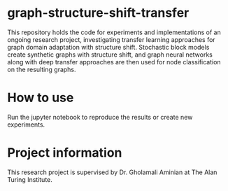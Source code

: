 # graph-structure-shift-transfer

This repository holds the code for experiments and implementations of an ongoing research project, investigating transfer learning approaches for graph domain adaptation with structure shift. Stochastic block models create synthetic graphs with structure shift, and graph neural networks along with deep transfer approaches are then used for node classification on the resulting graphs.

# How to use
Run the jupyter notebook to reproduce the results or create new experiments.


# Project information
This research project is supervised by Dr. Gholamali Aminian at The Alan Turing Institute.
